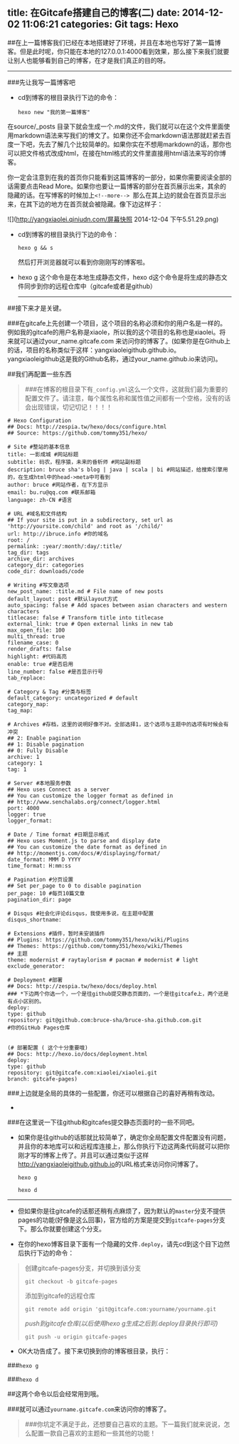 title: 在Gitcafe搭建自己的博客(二)
date: 2014-12-02 11:06:21
categories: Git
tags: Hexo
---
##在上一篇博客我们已经在本地搭建好了环境，并且在本地也写好了第一篇博客。但是此时呢，你只能在本地的127.0.0.1:4000看到效果，那么接下来我们就要让别人也能够看到自己的博客，在才是我们真正的目的呀。
<!--more-->
***
###先让我写一篇博客吧
* cd到博客的根目录执行下边的命令：

	`hexo new "我的第一篇博客"`
	
在source/_posts 目录下就会生成一个.md的文件，我们就可以在这个文件里面使用markdown语法来写我们的博文了。如果你还不会markdown语法那就赶紧去百度一下吧，先去了解几个比较简单的。如果你实在不想用markdown的话，那你也可以把文件格式改成html，在接在html格式的文件里直接用html语法来写的你博客。

你一定会注意到在我的首页你只能看到这篇博客的一部分，如果你需要阅读全部的话需要点击Read More。如果你也要让一篇博客的部分在首页展示出来，其余的隐藏的话。在写博客的时候加上`<!--more-->
`那么在其上边的就会在首页显示出来，在其下边的地方在首页就会被隐藏。像下边这样子：

![](http://yangxiaolei.qiniudn.com/屏幕快照 2014-12-04 下午5.51.29.png)

* cd到博客的根目录执行下边的命令：

	 `hexo g && s`
	 
	 然后打开浏览器就可以看到你刚刚写的博客啦。
	
*  hexo g 这个命令是在本地生成静态文件，hexo d这个命令是将生成的静态文件同步到你的远程仓库中（gitcafe或者是github）
	*** 
##接下来才是关键。

###在gitcafe上先创建一个项目，这个项目的名称必须和你的用户名是一样的。例如我的gitcafe的用户名称是xiaole，所以我的这个项目的名称也是xiaolei。将来就可以通过your_name.gitcafe.com 来访问你的博客了。(如果你是在Github上的话，项目的名称类似于这样：yangxiaoleigithub.github.io。yangxiaoleigithub这是我的Github名称，通过your_name.github.io来访问)。



##我们再配置一些东西

>###在博客的根目录下有`_config.yml`这么一个文件，这就我们最为重要的配置文件了。请注意，每个属性名称和属性值之间都有一个空格，没有的话会出现错误，切记切记！！！！
	
	


	# Hexo Configuration
	## Docs: http://zespia.tw/hexo/docs/configure.html
	## Source: https://github.com/tommy351/hexo/

	# Site #整站的基本信息
	title: 一影成城 #网站标题
	subtitle: 码农，程序猿，未来的昏析师 #网站副标题
	description: bruce sha's blog | java | scala | bi #网站描述，给搜索引擎用的，在生成html中的head->meta中可看到
	author: bruce #网站作者，在下方显示
	email: bu.ru@qq.com #联系邮箱
	language: zh-CN #语言

	# URL #域名和文件结构
	## If your site is put in a subdirectory, set url as 'http://yoursite.com/child' and root as '/child/'
	url: http://ibruce.info #你的域名
	root: /
	permalink: :year/:month/:day/:title/
	tag_dir: tags
	archive_dir: archives
	category_dir: categories
	code_dir: downloads/code

	# Writing #写文章选项
	new_post_name: :title.md # File name of new posts
	default_layout: post #默认layout方式
	auto_spacing: false # Add spaces between asian characters and western characters
	titlecase: false # Transform title into titlecase
	external_link: true # Open external links in new tab
	max_open_file: 100
	multi_thread: true
	filename_case: 0
	render_drafts: false
	highlight: #代码高亮
  	enable: true #是否启用
  	line_number: false #是否显示行号
  	tab_replace:

	# Category & Tag #分类与标签
	default_category: uncategorized # default
	category_map:
	tag_map:

	# Archives #存档，这里的说明好像不对。全部选择1，这个选项与主题中的选项有时候会有冲突
	## 2: Enable pagination
	## 1: Disable pagination
	## 0: Fully Disable
	archive: 1
	category: 1
	tag: 1

	# Server #本地服务参数
	## Hexo uses Connect as a server
	## You can customize the logger format as defined in
	## http://www.senchalabs.org/connect/logger.html
	port: 4000
	logger: true
	logger_format:

	# Date / Time format #日期显示格式
	## Hexo uses Moment.js to parse and display date
	## You can customize the date format as defined in
	## http://momentjs.com/docs/#/displaying/format/
	date_format: MMM D YYYY
	time_format: H:mm:ss

	# Pagination #分页设置
	## Set per_page to 0 to disable pagination
	per_page: 10 #每页10篇文章
	pagination_dir: page

	# Disqus #社会化评论disqus，我使用多说，在主题中配置
	disqus_shortname:

	# Extensions #插件，暂时未安装插件
	## Plugins: https://github.com/tommy351/hexo/wiki/Plugins
	## Themes: https://github.com/tommy351/hexo/wiki/Themes
	## 主题
	theme: modernist # raytaylorism # pacman # modernist # light
	exclude_generator:

	# Deployment #部署
	## Docs: http://zespia.tw/hexo/docs/deploy.html
	### *下边两个你选一个，一个是往github提交静态页面的，一个是往gitcafe上，两个还是有点小区别的。
	deploy:
  	type: github
  	repository: git@github.com:bruce-sha/bruce-sha.github.com.git 
  	#你的GitHub Pages仓库


	(# 部署配置 ( 这个十分重要哦)
	## Docs: http://hexo.io/docs/deployment.html
	deploy:
	type: github
	repository: git@gitcafe.com:xiaolei/xiaolei.git
	branch: gitcafe-pages)
	
###上边就是全局的具体的一些配置，你还可以根据自己的喜好再稍有改动。

* 
###在这里说一下往github和gitcafes提交静态页面时的一些不同吧。

* 如果你是往github的话那就比较简单了，确定你全局配置文件配置没有问题，并且你的本地库可以和远程库连接上，那么你执行下边这两条代码就可以把你刚才写的博客上传了。并且可以通过类似于这样<http://yangxiaoleigithub.github.io>的URL格式来访问你问博客了。

	`hexo g`
	
 	`hexo d`
 
 ***
* 但如果你是往gitcafe的话那还稍有点麻烦了，因为默认的`master`分支不提供pages的功能(好像是这么回事)，官方给的方案是提交到`gitcafe-pages`分支下。那么你就要创建这个分支。

* 在你的hexo博客目录下面有一个隐藏的文件`.deploy`，请先cd到这个目下边然后执行下边的命令：
>创建gitcafe-pages分支，并切换到该分支
>
>`git checkout -b gitcafe-pages` 
>
>添加到gitcafe的远程仓库 
>
>`git remote add origin 'git@gitcafe.com:yourname/yourname.git`
>
>*push到gitcafe仓库(以后使用hexo g生成之后到.deploy目录执行即可)*
>
>`git push -u origin gitcafe-pages
`

* OK大功告成了。接下来切换到你的博客根目录，执行：



###`hexo g`

###`hexo d`

##这两个命令以后会经常用到哦。


###就可以通过`yourname.gitcafe.com`来访问你的博客了。

>###你坑定不满足于此，还想要自己喜欢的主题。下一篇我们就来说说，怎么配置一款自己喜欢的主题和一些其他的功能！